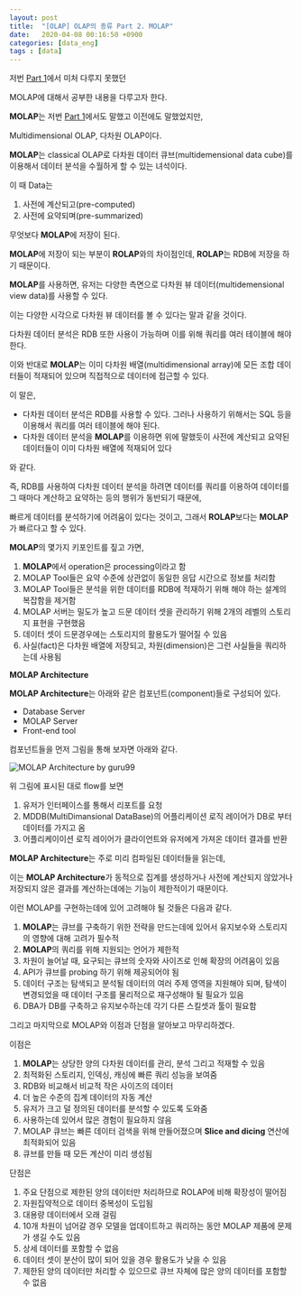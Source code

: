```yaml
---
layout: post
title:  "[OLAP] OLAP의 종류 Part 2. MOLAP"
date:   2020-04-08 00:16:50 +0900
categories: [data_eng]
tags : [data]
---
```


저번 [Part 1](/data_eng/type-of-olap-part-1/)에서 미처 다루지 못했던

MOLAP에 대해서 공부한 내용을 다루고자 한다.

<!--more-->

**MOLAP**는 저번 [Part 1](/data_eng/type-of-olap-part-1/)에서도 말했고 이전에도 말했었지만,

Multidimensional OLAP, 다차원 OLAP이다.

**MOLAP**는 classical OLAP로 다차원 데이터 큐브(multidemensional data cube)를 이용해서 데이터 분석을 수월하게 할 수 있는 녀석이다.

이 때 Data는

1. 사전에 계산되고(pre-computed)
1. 사전에 요약되며(pre-summarized)

무엇보다 **MOLAP**에 저장이 된다.

**MOLAP**에 저장이 되는 부분이 **ROLAP**와의 차이점인데, **ROLAP**는 RDB에 저장을 하기 때문이다.

**MOLAP**를 사용하면, 유저는 다양한 측면으로 다차원 뷰 데이터(multidemensional view data)를 사용할 수 있다.

이는 다양한 시각으로 다차원 뷰 데이터를 볼 수 있다는 말과 같을 것이다.

다차원 데이터 분석은 RDB 또한 사용이 가능하며 이를 위해 쿼리를 여러 테이블에 해야한다.

이와 반대로 **MOLAP**는 이미 다차원 배열(multidimensional array)에 모든 조합 데이터들이 적재되어 있으며 직접적으로 데이터에 접근할 수 있다.

이 말은,

- 다차원 데이터 분석은 RDB를 사용할 수 있다. 그러나 사용하기 위해서는 SQL 등을 이용해서 쿼리를 여러 테이블에 해야 된다.
- 다차원 데이터 분석을 **MOLAP**를 이용하면 위에 말했듯이 사전에 계산되고 요약된 데이터들이 이미 다차원 배열에 적재되어 있다

와 같다.

즉, RDB를 사용하여 다차원 데이터 분석을 하려면 데이터를 쿼리를 이용하여 데이터를 그 때마다 계산하고 요약하는 등의 행위가 동반되기 때문에,

빠르게 데이터를 분석하기에 어려움이 있다는 것이고, 그래서 **ROLAP**보다는 **MOLAP**가 빠르다고 할 수 있다.

**MOLAP**의 몇가지 키포인트를 짚고 가면,

1. **MOLAP**에서 operation은 processing이라고 함
1. MOLAP Tool들은 요약 수준에 상관없이 동일한 응답 시간으로 정보를 처리함
1. MOLAP Tool들은 분석을 위한 데이터를 RDB에 적재하기 위해 해야 하는 설계의 복잡함을 제거함
1. MOLAP 서버는 밀도가 높고 드문 데이터 셋을 관리하기 위해 2개의 레벨의 스토리지 표현을 구현했음
1. 데이터 셋이 드문경우에는 스토리지의 활용도가 떨어질 수 있음
1. 사실(fact)은 다차원 배열에 저장되고, 차원(dimension)은 그런 사실들을 쿼리하는데 사용됨

**MOLAP Architecture**

**MOLAP Architecture**는 아래와 같은 컴포넌트(component)들로 구성되어 있다.

- Database Server
- MOLAP Server
- Front-end tool

컴포넌트들을 먼저 그림을 통해 보자면 아래와 같다.

![MOLAP Architecture by guru99](https://www.guru99.com/images/1/022218_1034_MOLAPMultid1.png)

위 그림에 표시된 대로 flow를 보면

1. 유저가 인터페이스를 통해서 리포트를 요청
1. MDDB(MultiDimansional DataBase)의 어플리케이션 로직 레이어가 DB로 부터 데이터를 가지고 옴
1. 어플리케이이션 로직 레이어가 클라이언트와 유저에게 가져온 데이터 결과를 반환

**MOLAP Architecture**는 주로 미리 컴파일된 데이터들을 읽는데,

이는 **MOLAP Architecture**가 동적으로 집계를 생성하거나 사전에 계산되지 않았거나 저장되지 않은 결과를 계산하는데에는 기능이 제한적이기 때문이다.

이런 MOLAP를 구현하는데에 있어 고려해야 될 것들은 다음과 같다.

1. **MOLAP**는 큐브를 구축하기 위한 전략을 만드는데에 있어서 유지보수와 스토리지의 영향에 대해 고려가 필수적
1. **MOLAP**의 쿼리를 위해 지원되는 언어가 제한적
1. 차원이 늘어날 때, 요구되는 큐브의 숫자와 사이즈로 인해 확장의 어려움이 있음
1. API가 큐브를 probing 하기 위해 제공되어야 됨
1. 데이터 구조는 탐색되고 분석될 데이터의 여러 주제 영역을 지원해야 되며, 탐색이 변경되었을 때 데이터 구조를 물리적으로 재구성해야 될 필요가 있음
1. DBA가 DB를 구축하고 유지보수하는데 각기 다른 스킬셋과 툴이 필요함

그리고 마지막으로 MOLAP와 이점과 단점을 알아보고 마무리하겠다.

이점은

1. **MOLAP**는 상당한 양의 다차원 데이터를 관리, 분석 그리고 적재할 수 있음
1. 최적화된 스토리지, 인덱싱, 캐싱에 빠른 쿼리 성능을 보여줌
1. RDB와 비교해서 비교적 작은 사이즈의 데이터
1. 더 높은 수준의 집계 데이터의 자동 계산
1. 유저가 크고 덜 정의된 데이터를 분석할 수 있도록 도와줌
1. 사용하는데 있어서 많은 경험이 필요하지 않음
1. MOLAP 큐브는 빠른 데이터 검색을 위해 만들어졌으며 **Slice and dicing** 연산에 최적화되어 있음
1. 큐브를 만들 때 모든 계산이 미리 생성됨

단점은

1. 주요 단점으로 제한된 양의 데이터만 처리하므로 ROLAP에 비해 확장성이 떨어짐
1. 자원집약적으로 데이터 중복성이 도입됨
1. 대용량 데이터에서 오래 걸림
1. 10개 차원이 넘어갈 경우 모델을 업데이트하고 쿼리하는 동안 MOLAP 제품에 문제가 생길 수도 있음
1. 상세 데이터를 포함할 수 없음
1. 데이터 셋이 분산이 많이 되어 있을 경우 활용도가 낮을 수 있음
1. 제한된 양의 데이터만 처리할 수 있으므로 큐브 자체에 많은 양의 데이터를 포함할 수 없음

